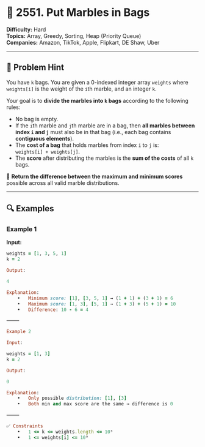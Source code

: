 # 🧮 2551. Put Marbles in Bags

**Difficulty:** Hard  
**Topics:** Array, Greedy, Sorting, Heap (Priority Queue)  
**Companies:** Amazon, TikTok, Apple, Flipkart, DE Shaw, Uber

---

## 🧠 Problem Hint

You have `k` bags. You are given a 0-indexed integer array `weights` where `weights[i]` is the weight of the `i`th marble, and an integer `k`.

Your goal is to **divide the marbles into `k` bags** according to the following rules:

- No bag is empty.
- If the `i`th marble and `j`th marble are in a bag, then **all marbles between index `i` and `j`** must also be in that bag (i.e., each bag contains **contiguous elements**).
- The **cost of a bag** that holds marbles from index `i` to `j` is:  
  `weights[i] + weights[j]`.
- The **score** after distributing the marbles is the **sum of the costs** of all `k` bags.

📌 **Return the difference between the maximum and minimum scores** possible across all valid marble distributions.

---

## 🔍 Examples

### Example 1

**Input:**

```ruby
weights = [1, 3, 5, 1]
k = 2

Output:

4

Explanation:
	•	Minimum score: [1], [3, 5, 1] → (1 + 1) + (3 + 1) = 6
	•	Maximum score: [1, 3], [5, 1] → (1 + 3) + (5 + 1) = 10
	•	Difference: 10 - 6 = 4

⸻

Example 2

Input:

weights = [1, 3]
k = 2

Output:

0

Explanation:
	•	Only possible distribution: [1], [3]
	•	Both min and max score are the same → difference is 0

⸻

✅ Constraints
	•	1 <= k <= weights.length <= 10⁵
	•	1 <= weights[i] <= 10⁹
